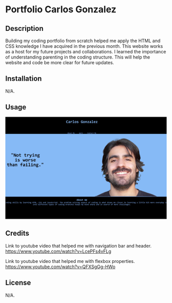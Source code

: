 # Portfolio Carlos Gonzalez

## Description

Building my coding portfolio from scratch helped me apply the HTML and CSS knowledge I have acquired in the previous month. This website works as a host for my future projects and collaborations. I learned the importance of understanding parenting in the coding structure. This will help the website and code be more clear for future updates.  


## Installation

N/A.

## Usage

![alt text](<images/Website Portfolio Carlos preview.jpg>)

## Credits
Link to youtube video that helped me with navigation bar and header. 
https://www.youtube.com/watch?v=LcePFs4vFLg

Link to youtube video that helped me with flexbox properties.
https://www.youtube.com/watch?v=QFXSgGg-HWo

## License

N/A.